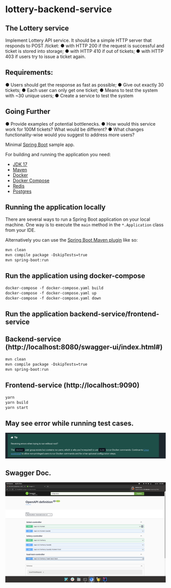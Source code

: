 # lottery-backend-service
## The Lottery service
Implement Lottery API service. It should be a simple HTTP server that responds to
POST /ticket:
● with HTTP 200 if the request is successful and ticket is stored into storage;
● with HTTP 410 if out of tickets;
● with HTTP 403 if users try to issue a ticket again.

## Requirements:
● Users should get the response as fast as possible;
● Give out exactly 30 tickets;
● Each user can only get one ticket;
● Means to test the system with ~30 unique users;
● Create a service to test the system

## Going Further
● Provide examples of potential bottlenecks.
● How would this service work for 100M tickets? What would be different?
● What changes functionality-wise would you suggest to address more users?

Minimal [Spring Boot](http://projects.spring.io/spring-boot/) sample app.

For building and running the application you need:

- [JDK 17](http://www.oracle.com/technetwork/java/javase/downloads/jdk8-downloads-2133151.html)
- [Maven](https://maven.apache.org)
- [Docker](https://www.docker.com/)
- [Docker Compose](https://www.docker.com/)
- [Redis](https://redis.io/)
- [Postgres](https://www.postgresql.org/)

## Running the application locally

There are several ways to run a Spring Boot application on your local machine. One way is to execute the `main` method in the `*.Application` class from your IDE.

Alternatively you can use the [Spring Boot Maven plugin](https://docs.spring.io/spring-boot/docs/current/reference/html/build-tool-plugins-maven-plugin.html) like so:

```shell
mvn clean
mvn compile package -DskipTests=true
mvn spring-boot:run
```

## Run the application using docker-compose

```shell
docker-compose -f docker-compose.yaml build
docker-compose -f docker-compose.yaml up
docker-compose -f docker-compose.yaml down
```

## Run the application backend-service/frontend-service

## Backend-service (http://localhost:8080/swagger-ui/index.html#)
```shell
mvn clean
mvn compile package -DskipTests=true
mvn spring-boot:run
```

## Frontend-service (http://localhost:9090)
```shell
yarn
yarn build
yarn start
```

## May see error while running test cases.
![img.png](img.png)

## Swagger Doc.

![swagger.png](swagger.png)
